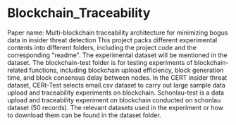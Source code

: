 # Blockchain_Traceability
Paper name: Multi-blockchain traceability architecture for minimizing  bogus data in insider threat detection
This project packs different experimental contents into different folders, including the project code and the corresponding "readme". The experimental dataset will be mentioned in the dataset.
The blockchain-test folder is for testing experiments of blockchain-related functions, including blockchain upload efficiency, block generation time, and block consensus delay between nodes. In the CERT insider threat dataset, CERt-Test selects email.csv dataset to carry out large sample data upload and traceability experiments on blockchain. Schonlau-test is a data upload and traceability experiment on blockchain conducted on schonlau dataset (50 records).
The relevant datasets used in the experiment or how to download them can be found in the dataset folder.
